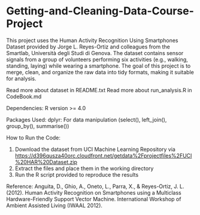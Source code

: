 # Getting-and-Cleaning-Data-Course-Project

This project uses the Human Activity Recognition Using Smartphones Dataset provided by Jorge L. Reyes-Ortiz and colleagues from the Smartlab, Università degli Studi di Genova. The dataset contains sensor signals from a group of volunteers performing six activities (e.g., walking, standing, laying) while wearing a smartphone. The goal of this project is to merge, clean, and organize the raw data into tidy formats, making it suitable for analysis.

Read more about dataset in README.txt 
Read more about run_analysis.R in CodeBook.md

Dependencies:
R version >= 4.0

Packages Used:
dplyr: For data manipulation (select(), left_join(), group_by(), summarise())

How to Run the Code:
1. Download the dataset from UCI Machine Learning Repository via https://d396qusza40orc.cloudfront.net/getdata%2Fprojectfiles%2FUCI%20HAR%20Dataset.zip 
2. Extract the files and place them in the working directory
3. Run the R script provided to reproduce the results

Reference:
Anguita, D., Ghio, A., Oneto, L., Parra, X., & Reyes-Ortiz, J. L. (2012). Human Activity Recognition on Smartphones using a Multiclass Hardware-Friendly Support Vector Machine. International Workshop of Ambient Assisted Living (IWAAL 2012).

